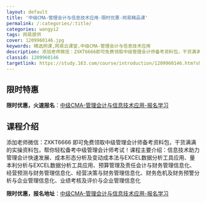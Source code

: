 ```yaml
---
layout: default
title: '中级CMA-管理会计与信息技术应用-限时优惠-网易精品课'
permalink: /:categories/:title/
categories: wangyi2
tags: 网易提供
cover: 1209960146.jpg
keywords: 精选网课,网易云课堂,中级CMA-管理会计与信息技术应用
description: 添加老师微信：ZXKT6666即可免费领取中级管理会计师备考资料包，干货满满的实操资料包，帮你轻松备考中级管理会计师考试
classid: 1209960146
targetlink: https://study.163.com/course/introduction/1209960146.htm?share=1&shareId=1025206652&utm_campaign=share&utm_medium=iphoneShare&utm_source=&utm_u=1025206652
---
```


## 限时特惠

**限时优惠，火速报名**：[中级CMA-管理会计与信息技术应用-报名学习](https://study.163.com/course/introduction/1209960146.htm?share=1&shareId=1025206652&utm_campaign=share&utm_medium=iphoneShare&utm_source=&utm_u=1025206652)

## 课程介绍

添加老师微信：ZXKT6666  即可免费领取中级管理会计师备考资料包，干货满满的实操资料包，帮你轻松备考中级管理会计师考试！课程主要介绍：信息技术助力管理会计快速发展、成本形态分析及变动成本法与EXCEL数据分析工具应用、量本利分析与EXCEL数据分析工具应用、预算管理及责任会计与财务管理信息化、经营预测与财务管理信息化、经营决策与财务管理信息化、财务危机及财务预警分析与企业管理信息化、业绩考核及评价与企业管理信息化

**限时优惠，报名地址**：[中级CMA-管理会计与信息技术应用-报名学习](https://study.163.com/course/introduction/1209960146.htm?share=1&shareId=1025206652&utm_campaign=share&utm_medium=iphoneShare&utm_source=&utm_u=1025206652)

